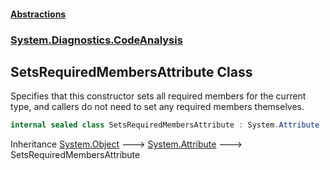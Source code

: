 #### [Abstractions](../../../../index.md 'index')
### [System\.Diagnostics\.CodeAnalysis](../index.md 'System\.Diagnostics\.CodeAnalysis')

## SetsRequiredMembersAttribute Class

Specifies that this constructor sets all required members for the current type, and callers
            do not need to set any required members themselves\.

```csharp
internal sealed class SetsRequiredMembersAttribute : System.Attribute
```

Inheritance [System\.Object](https://learn.microsoft.com/en-us/dotnet/api/system.object 'System\.Object') &#129106; [System\.Attribute](https://learn.microsoft.com/en-us/dotnet/api/system.attribute 'System\.Attribute') &#129106; SetsRequiredMembersAttribute